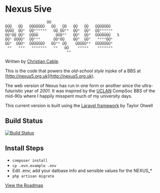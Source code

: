 # Nexus 5ive

                       ÛÛ
    ÛÛÛ   ÛÛ   ÛÛÛÛÛÛÛ   ÛÛ   ÛÛ   ÛÛ   ÛÛ   ÛÛÛÛÛÛÛ
    ÛÛÛÛ  ÛÛ°  ÛÛ°°°°°°   ÛÛ ÛÛ°°  ÛÛ°  ÛÛ°  ÛÛ°°°°°°       
    ÛÛ°ÛÛ ÛÛ°  ÛÛÛÛ        ÛÛÛ°°   ÛÛ°  ÛÛ°  ÛÛÛÛÛÛÛ   5     
    ÛÛ° ÛÛÛÛ°  ÛÛ°°°      ÛÛ°ÛÛ    ÛÛ°  ÛÛ°   °°°°ÛÛ°       
    ÛÛ°  ÛÛÛ°  ÛÛÛÛÛÛÛ   ÛÛ°° ÛÛ    ÛÛÛÛÛ°°  ÛÛÛÛÛÛÛ°       
     °°   °°°   °°°°°°°   °°   ÛÛ    °°°°°    °°°°°°°
                                °°


Written by [Christian Cable](http://christiancable.co.uk).

This is the code that powers the _old-school style_ injoke of a BBS at [http://nexus5.org.uk](http://nexus5.org.uk). 

The web version of Nexus has run in one form or another since the ultra-futuristic year of _2001_. It was inspired by the [UCLAN](http://www.uclan.ac.uk) CompSoc BBS of the mid-90s where I happily misspent much of my university days.  

This current version is built using the [Laravel framework](https://laravel.com) by Taylor Otwell 

## Build Status

[![Build Status](https://travis-ci.org/christiancable/nexus5ive.svg?branch=master)](https://travis-ci.org/christiancable/nexus5ive.svg?branch=master)

## Install Steps

* `composer install`
* `cp .evn.example .env`
* Edit .env; add your datbase info and sensible values for the NEXUS_* 
* `php artisan migrate`

[View the Roadmap](https://trello.com/b/yyIvw9fp/nexus)

